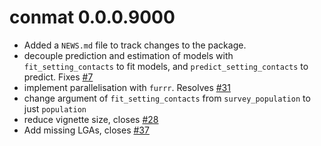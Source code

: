 # conmat 0.0.0.9000

* Added a `NEWS.md` file to track changes to the package.
* decouple prediction and estimation of models with `fit_setting_contacts` to 
  fit models, and `predict_setting_contacts` to predict. Fixes [#7](https://github.com/njtierney/conmat/issues/7)
* implement parallelisation with `furrr`. Resolves [#31](https://github.com/njtierney/conmat/issues/31)
* change argument of `fit_setting_contacts` from `survey_population` to just `population`
* reduce vignette size, closes [#28](https://github.com/njtierney/conmat/issues/28)
* Add missing LGAs, closes [#37](https://github.com/njtierney/conmat/issues/37)
